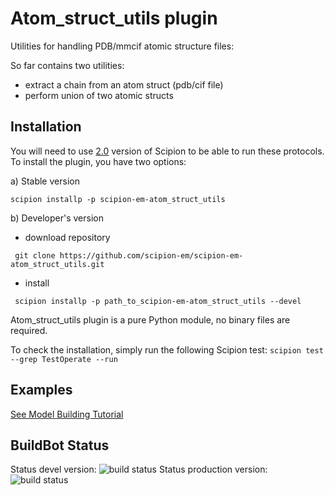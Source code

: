 # Atom_struct_utils plugin

Utilities for handling PDB/mmcif atomic structure files:

So far contains two utilities:

* extract a chain from an atom struct (pdb/cif file) 
* perform union of two atomic structs

## Installation

You will need to use [2.0](https://github.com/I2PC/scipion/releases/tag/v2.0) version of Scipion to be able to run these protocols. To install the plugin, you have two options:

   a) Stable version
   ```
   scipion installp -p scipion-em-atom_struct_utils
   ```
   b) Developer's version
   * download repository 
   ```
    git clone https://github.com/scipion-em/scipion-em-atom_struct_utils.git
   ```
   * install 
   ```
    scipion installp -p path_to_scipion-em-atom_struct_utils --devel
   ```

Atom_struct_utils plugin is a pure Python module, no binary files are required. 

To check the installation, simply run the following Scipion test: `scipion test  --grep TestOperate --run`

## Examples
[See Model Building Tutorial](https://github.com/I2PC/scipion/wiki/tutorials/tutorial_model_building_basic.pdf)


## BuildBot Status
Status devel version: ![build status](http://arquimedes.cnb.csic.es:9980/badges/atomstructutils_devel.svg "Build status")
Status production version: ![build status](http://arquimedes.cnb.csic.es:9980/badges/atomstructutils_prod.svg "Build status")
